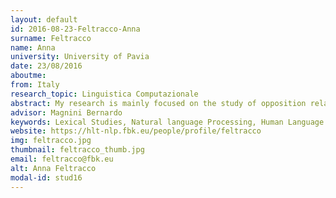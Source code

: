 ```yaml
---
layout: default 
id: 2016-08-23-Feltracco-Anna
surname: Feltracco
name: Anna
university: University of Pavia
date: 23/08/2016
aboutme: 
from: Italy
research_topic: Linguistica Computazionale
abstract: My research is mainly focused on the study of opposition relations at lexical level as a source of contradiction at textual level. Detecting oppositions, both among words and among portions of text, is a fundamental requirement for text analysis. Indeed, textual opposition plays a crucial role in applications such as machine translation, discourse understanding, and information retrieval. In the first year, I have mainly focused the research on the study of opposition relation among verbs. I have studied opposition relation taking in consideration that i) opposition relation is among senses of verbs, and ii) there exist different types of opposition relation with different characteristics. The future steps of my research project aims at studying cases in which an opposition relation between two verbs lead to a contradiction among pairs of sentences. The study of contradiction also requires the analysis of the conditions in which this relation occurs, both at sentence and at text level. In fact, the presence of a lexical opposition alone is not a sufficient condition for contradiction to exist: the opposite items need to be referred to the same entity/event. Consequently, for a complete study on contradiction, also co-reference need to be study from both a theoretical /linguistic and a computational point of view.
advisor: Magnini Bernardo
keywords: Lexical Studies, Natural language Processing, Human Language Technology
website: https://hlt-nlp.fbk.eu/people/profile/feltracco
img: feltracco.jpg
thumbnail: feltracco_thumb.jpg
email: feltracco@fbk.eu
alt: Anna Feltracco
modal-id: stud16
---
```

